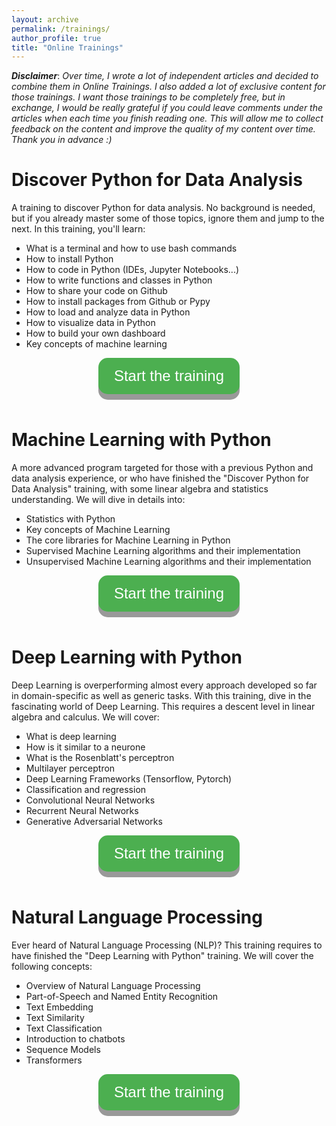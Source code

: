 ```yaml
---
layout: archive
permalink: /trainings/
author_profile: true
title: "Online Trainings"
---
```


<style>
.button {
  display: inline-block;
  padding: 15px 25px;
  font-size: 24px;
  cursor: pointer;
  text-align: center;
  text-decoration: none;
  outline: none;
  color: #fff;
  background-color: #4CAF50;
  border: none;
  border-radius: 15px;
  box-shadow: 0 9px #999;
}

.button:hover {background-color: #3e8e41}

.button:active {
  background-color: #3e8e41;
  box-shadow: 0 5px #666;
  transform: translateY(4px);
}
</style>

***Disclaimer***: *Over time, I wrote a lot of independent articles and decided to combine them in Online Trainings. I also added a lot of exclusive content for those trainings. I want those trainings to be completely free, but in exchange, I would be really grateful if you could leave comments under the articles when each time you finish reading one. This will allow me to collect feedback on the content and improve the quality of my content over time. Thank you in advance :)*

# Discover Python for Data Analysis

A training to discover Python for data analysis. No background is needed, but if you already master some of those topics, ignore them and jump to the next. In this training, you'll learn:
- What is a terminal and how to use bash commands
- How to install Python
- How to code in Python (IDEs, Jupyter Notebooks...)
- How to write functions and classes in Python
- How to share your code on Github
- How to install packages from Github or Pypy
- How to load and analyze data in Python
- How to visualize data in Python
- How to build your own dashboard
- Key concepts of machine learning

<center><button class="button" onclick="location.href='https://maelfabien.github.io/da_training/'" type="button">
         Start the training</button></center>
<br>

# Machine Learning with Python

A more advanced program targeted for those with a previous Python and data analysis experience, or who have finished the "Discover Python for Data Analysis" training, with some linear algebra and statistics understanding. We will dive in details into:
- Statistics with Python
- Key concepts of Machine Learning
- The core libraries for Machine Learning in Python
- Supervised Machine Learning algorithms and their implementation
- Unsupervised Machine Learning algorithms and their implementation

<center><button class="button" onclick="location.href='https://maelfabien.github.io/ml_training/'" type="button">
         Start the training</button></center>
<br>

# Deep Learning with Python

Deep Learning is overperforming almost every approach developed so far in domain-specific as well as generic tasks. With this training, dive in the fascinating world of Deep Learning. This requires a descent level in linear algebra and calculus. We will cover:
- What is deep learning
- How is it similar to a neurone
- What is the Rosenblatt's perceptron
- Multilayer perceptron
- Deep Learning Frameworks (Tensorflow, Pytorch)
- Classification and regression
- Convolutional Neural Networks
- Recurrent Neural Networks
- Generative Adversarial Networks

<center><button class="button" onclick="location.href='https://maelfabien.github.io/dl_training/'" type="button">
         Start the training</button></center>
<br>

# Natural Language Processing

Ever heard of Natural Language Processing (NLP)? This training requires to have finished the "Deep Learning with Python" training. We will cover the following concepts: 
- Overview of Natural Language Processing
- Part-of-Speech and Named Entity Recognition
- Text Embedding
- Text Similarity
- Text Classification
- Introduction to chatbots
- Sequence Models
- Transformers

<center><button class="button" onclick="location.href='https://maelfabien.github.io/nlp_training/'" type="button">
         Start the training</button></center>
<br>
